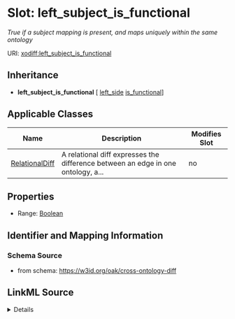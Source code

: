 # Slot: left_subject_is_functional


_True if a subject mapping is present, and maps uniquely within the same ontology_



URI: [xodiff:left_subject_is_functional](https://w3id.org/oak/cross-ontology-diff/left_subject_is_functional)




## Inheritance

* **left_subject_is_functional** [ [left_side](left_side.md) [is_functional](is_functional.md)]





## Applicable Classes

| Name | Description | Modifies Slot |
| --- | --- | --- |
[RelationalDiff](RelationalDiff.md) | A relational diff expresses the difference between an edge in one ontology, a... |  no  |







## Properties

* Range: [Boolean](Boolean.md)





## Identifier and Mapping Information







### Schema Source


* from schema: https://w3id.org/oak/cross-ontology-diff




## LinkML Source

<details>
```yaml
name: left_subject_is_functional
description: True if a subject mapping is present, and maps uniquely within the same
  ontology
from_schema: https://w3id.org/oak/cross-ontology-diff
rank: 1000
mixins:
- left_side
- is_functional
alias: left_subject_is_functional
owner: RelationalDiff
domain_of:
- RelationalDiff
range: boolean

```
</details>